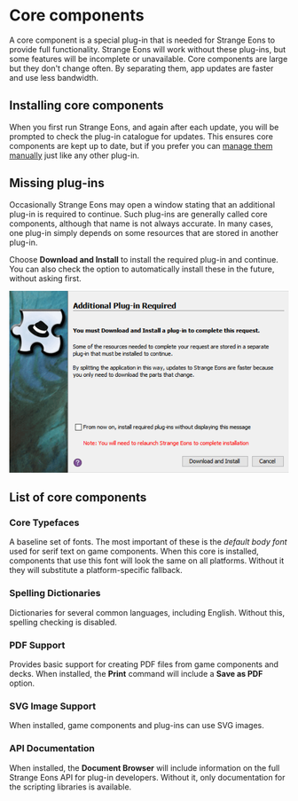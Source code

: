 # Core components

A core component is a special plug-in that is needed for Strange Eons to provide full functionality. Strange Eons will work without these plug-ins, but some features will be incomplete or unavailable. Core components are large but they don't change often. By separating them, app updates are faster and use less bandwidth.

## Installing core components

When you first run Strange Eons, and again after each update, you will be prompted to check the plug-in catalogue for updates. This ensures core components are kept up to date, but if you prefer you can [manage them manually](um-installing-managing-plugins.md) just like any other plug-in.

## Missing plug-ins

Occasionally Strange Eons may open a window stating that an additional plug-in is required to continue. Such plug-ins are generally called core components, although that name is not always accurate. In many cases, one plug-in simply depends on some resources that are stored in another plug-in.

Choose **Download and Install** to install the required plug-in and continue. You can also check the option to automatically install these in the future, without asking first.

![missing plug-in dialog](images/missing-core.png)

## List of core components

### Core Typefaces

A baseline set of fonts. The most important of these is the *default body font* used for serif text on game components. When this core is installed, components that use this font will look the same on all platforms. Without it they will substitute a platform-specific fallback.

### Spelling Dictionaries

Dictionaries for several common languages, including English. Without this, spelling checking is disabled.

### PDF Support

Provides basic support for creating PDF files from game components and decks. When installed, the **Print** command will include a **Save as PDF** option.

### SVG Image Support

When installed, game components and plug-ins can use SVG images.

### API Documentation

When installed, the **Document Browser** will include information on the full Strange Eons API for plug-in developers. Without it, only documentation for the scripting libraries is available.